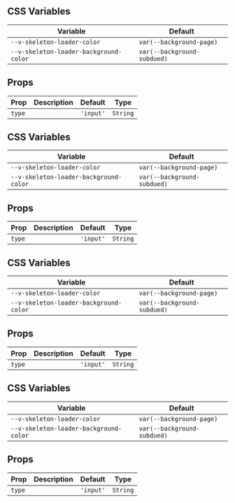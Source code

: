 ## CSS Variables

| Variable                               | Default                     |
| -------------------------------------- | --------------------------- |
| `--v-skeleton-loader-color`            | `var(--background-page)`    |
| `--v-skeleton-loader-background-color` | `var(--background-subdued)` |

## Props

| Prop   | Description | Default   | Type     |
| ------ | ----------- | --------- | -------- |
| `type` |             | `'input'` | `String` |

## CSS Variables

| Variable                               | Default                     |
| -------------------------------------- | --------------------------- |
| `--v-skeleton-loader-color`            | `var(--background-page)`    |
| `--v-skeleton-loader-background-color` | `var(--background-subdued)` |

## Props

| Prop   | Description | Default   | Type     |
| ------ | ----------- | --------- | -------- |
| `type` |             | `'input'` | `String` |

## CSS Variables

| Variable                               | Default                     |
| -------------------------------------- | --------------------------- |
| `--v-skeleton-loader-color`            | `var(--background-page)`    |
| `--v-skeleton-loader-background-color` | `var(--background-subdued)` |

## Props

| Prop   | Description | Default   | Type     |
| ------ | ----------- | --------- | -------- |
| `type` |             | `'input'` | `String` |

## CSS Variables

| Variable                               | Default                     |
| -------------------------------------- | --------------------------- |
| `--v-skeleton-loader-color`            | `var(--background-page)`    |
| `--v-skeleton-loader-background-color` | `var(--background-subdued)` |

## Props

| Prop   | Description | Default   | Type     |
| ------ | ----------- | --------- | -------- |
| `type` |             | `'input'` | `String` |
